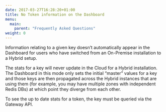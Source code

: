 ```yaml
---
date: 2017-03-27T16:28:20+01:00
title: No Token information on the Dashboard
menu:
  main:
    parent: "Frequently Asked Questions"
weight: 0 
---
```


Information relating to a given key doesn’t automatically appear in the Dashboard for users who have switched from an On-Premise installation to a Hybrid setup.

The stats for a key will never update in the Cloud for a Hybrid installation. The Dashboard in this mode only sets the initial “master” values for a key and those keys are then propagated across the Hybrid instances that are using them (for example, you may have multiple zones with independent Redis DBs) at which point they diverge from each other.

To see the up to date stats for a token, the key must be queried via the Gateway API.

